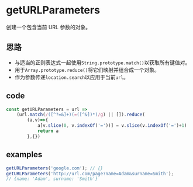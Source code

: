 # getURLParameters

创建一个包含当前 URL 参数的对象。

## 思路

- 与适当的正则表达式一起使用`String.prototype.match()`以获取所有键值对。
- 用于`Array.prototype.reduce()`将它们映射并组合成一个对象。
- 作为参数传递`location.search`以应用于当前`url`。

## code
```js
const getURLParameters = url =>
    (url.match(/([^?=&]+)(=([^&])*)/g) || []).reduce(
        (a,v)=>{
            a[v.slice(0, v.indexOf('='))] = v.slice(v.indexOf('=')+1)
            return a
        },{})
```

## examples
```js
getURLParameters('google.com'); // {}
getURLParameters('http://url.com/page?name=Adam&surname=Smith');
// {name: 'Adam', surname: 'Smith'}
```